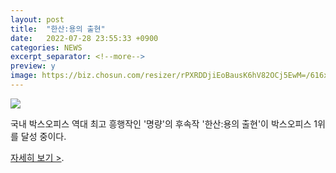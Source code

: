 ```yaml
---
layout: post
title:  "한산:용의 출현"
date:   2022-07-28 23:55:33 +0900
categories: NEWS
excerpt_separator: <!--more-->
preview: y
image: https://biz.chosun.com/resizer/rPXRDDjiEoBausK6hV82OCj5EwM=/616x0/smart/cloudfront-ap-northeast-1.images.arcpublishing.com/chosunbiz/FEQM6CQ65K7DOOZEDWVVGOV26U.jpg
---
```


![](https://biz.chosun.com/resizer/rPXRDDjiEoBausK6hV82OCj5EwM=/616x0/smart/cloudfront-ap-northeast-1.images.arcpublishing.com/chosunbiz/FEQM6CQ65K7DOOZEDWVVGOV26U.jpg)

국내 박스오피스 역대 최고 흥행작인 '명량'의 후속작 '한산:용의 출현'이 박스오피스 1위를 달성 중이다.


[자세히 보기 >](https://news.mobfeed.co.kr/detail?object_id=625ca1167afd693806fd9696&sc=f0P9K1f2v0N6).

<!--more-->